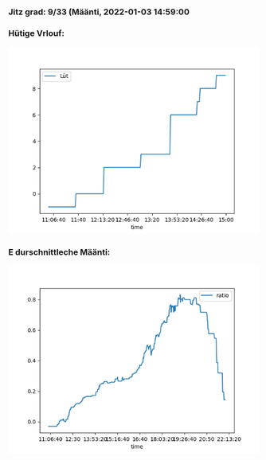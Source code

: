 ### Jitz grad: 9/33 (Määnti, 2022-01-03 14:59:00

### Hütige Vrlouf:
![Graph](Today.png)

### E durschnittleche Määnti:
![Graph](Määnti.png)